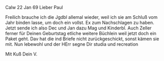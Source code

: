  Calw 22 Jan 69
Lieber Paul

Freilich brauche ich die Jgdbl allemal wieder, weil ich sie am Schluß vom Jahr binden lasse, um doch ein vollst. Ex zum Nachschlagen zu haben. Jetzt sende ich also Dec und Jan dazu Mag und Kinderbl. Auch Zeller ferner für Deinen Geburtstag etliche weitere Büchlein weil jetzt doch ein Paket geht. Dav hat die ind Briefe nicht zurückgeschickt, sonst kämen sie mit. Nun lebewohl und der HErr segne Dir studia und recreation

 Mit Kuß Dein V.
